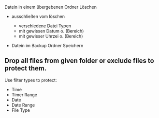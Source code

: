 Datein in einem übergebenen Ordner Löschen

- ausschließen vom löschen
    - verschiedene Datei Typen
    - mit gewissen Datum o. (Bereich)
    - mit gewisser Uhrzei o. (Bereich)
    
- Datein im Backup Ordner Speichern

Drop all files from given folder or exclude files to protect them.
---
Use filter types to protect:
- Time
- Timer Range
- Date
- Date Range
- File Type
